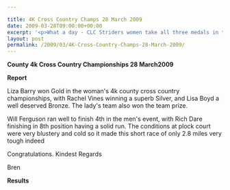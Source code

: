 ```yaml
---

title: 4K Cross Country Champs 28 March 2009
date: 2009-03-28T09:00:00+00:00
excerpt: '<p>What a day - CLC Striders women take all three medals in the county 4k cross country championships held at Plock Court on a very blustery day. Liza Barry became the first Strider to win a Gold medal at senior level, with Rachel Vines winning Silver and Lisa Boyd taking the Bronze medal - they also won the team prize to cap what was a fantastic day!! Keep winning girls it makes me a very happy coach, Brendan Ward, Club Chairman 4k cross country champs 28 March 2009 Photos Report Results</p>'
layout: post
permalink: /2009/03/4K-Cross-Country-Champs-28-March-2009/
---
```

**County 4k Cross Country Championships 28 March2009**

**<a name="Report"></a>**

**Report**</p> 

Liza Barry won Gold in the woman's 4k county cross country championships, with Rachel Vines winning a superb Silver, and Lisa Boyd a well deserved Bronze. The lady's team also won the team prize.

Will Ferguson ran well to finish 4th in the men's event, with Rich Dare finishing in 8th position having a solid run. The conditions at plock court were very blustery and cold so it made this short race of only 2.8 miles very tough indeed

Congratulations. Kindest Regards

Bren

<a name="Report"></a>**Results**

<map name="100109w.jpg">
  <area shape="RECT" coords="677,27,696,48" alt="Race Winner" />
  
  <area shape="RECT" coords="379,28,393,45" alt="Sarah Greef" />
  
  <area shape="RECT" coords="354,28,368,46" alt="Rachel Vines" />
  
  <area shape="RECT" coords="303,28,318,46" alt="Anna Maughan" />
  
  <area shape="RECT" coords="206,28,220,46" alt="Dawn Addinall" />
  
  <area shape="RECT" coords="86,28,103,46" alt="Alex Evans" />
</map>

<map name="100109m.jpg">
  <area shape="RECT" coords="63,31,76,45" alt="Clive Scott" />
  
  <area shape="RECT" coords="112,32,121,44" alt="Paul Davies" />
  
  <area shape="RECT" coords="118,32,129,43" alt="Paul Stonuary" />
  
  <area shape="RECT" coords="223,29,236,47" alt="James Gibbs" />
  
  <area shape="RECT" coords="255,29,264,42" alt="David Smeath" />
  
  <area shape="RECT" coords="263,28,272,43" alt="Chris Hale" />
  
  <area shape="RECT" coords="275,31,288,45" alt="Rob Shute" />
  
  <area shape="RECT" coords="308,31,321,45" alt="Billy Bradshaw" />
  
  <area shape="RECT" coords="582,29,594,46" alt="Will Ferguson" />
  
  <area shape="RECT" coords="680,30,694,45" alt="Race Winner" />
</map>